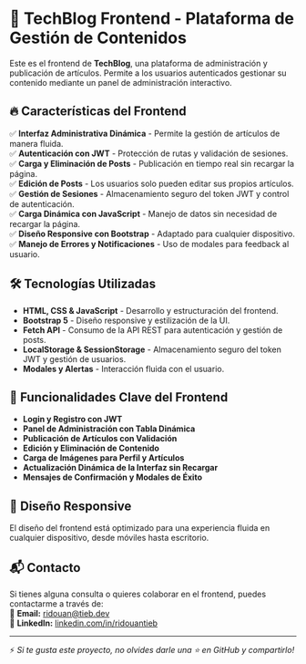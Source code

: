 # 🚀 TechBlog Frontend - Plataforma de Gestión de Contenidos

Este es el frontend de **TechBlog**, una plataforma de administración y publicación de artículos. Permite a los usuarios autenticados gestionar su contenido mediante un panel de administración interactivo.

## 🔥 Características del Frontend
✅ **Interfaz Administrativa Dinámica** - Permite la gestión de artículos de manera fluida.  
✅ **Autenticación con JWT** - Protección de rutas y validación de sesiones.  
✅ **Carga y Eliminación de Posts** - Publicación en tiempo real sin recargar la página.  
✅ **Edición de Posts** - Los usuarios solo pueden editar sus propios artículos.  
✅ **Gestión de Sesiones** - Almacenamiento seguro del token JWT y control de autenticación.  
✅ **Carga Dinámica con JavaScript** - Manejo de datos sin necesidad de recargar la página.  
✅ **Diseño Responsive con Bootstrap** - Adaptado para cualquier dispositivo.  
✅ **Manejo de Errores y Notificaciones** - Uso de modales para feedback al usuario.  

## 🛠️ Tecnologías Utilizadas
- **HTML, CSS & JavaScript** - Desarrollo y estructuración del frontend.  
- **Bootstrap 5** - Diseño responsive y estilización de la UI.  
- **Fetch API** - Consumo de la API REST para autenticación y gestión de posts.  
- **LocalStorage & SessionStorage** - Almacenamiento seguro del token JWT y gestión de usuarios.  
- **Modales y Alertas** - Interacción fluida con el usuario.  

## 📌 Funcionalidades Clave del Frontend
- **Login y Registro con JWT**  
- **Panel de Administración con Tabla Dinámica**  
- **Publicación de Artículos con Validación**  
- **Edición y Eliminación de Contenido**  
- **Carga de Imágenes para Perfil y Artículos**  
- **Actualización Dinámica de la Interfaz sin Recargar**  
- **Mensajes de Confirmación y Modales de Éxito**  

## 🎨 Diseño Responsive  
El diseño del frontend está optimizado para una experiencia fluida en cualquier dispositivo, desde móviles hasta escritorio.  

## 📬 Contacto
Si tienes alguna consulta o quieres colaborar en el frontend, puedes contactarme a través de:  
📩 **Email:** [ridouan@tieb.dev](mailto:tieb.dev@gmail.com)  
🔗 **LinkedIn:** [linkedin.com/in/ridouantieb](https://linkedin.com/in/ridouantieb)  

---

⚡ *Si te gusta este proyecto, no olvides darle una ⭐ en GitHub y compartirlo!*  

